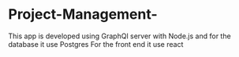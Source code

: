 # Project-Management-
This app is developed using GraphQl server with Node.js 
and for the database it use Postgres
For the front end it use react
